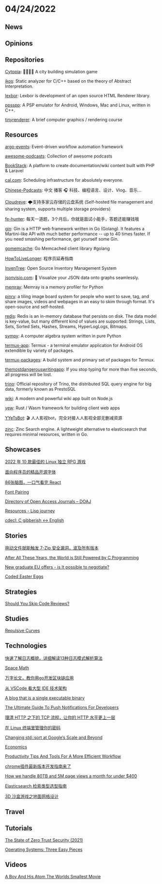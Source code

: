 # 04/24/2022

## News

## Opinions

## Repositories
[Cytopia](https://github.com/CytopiaTeam/Cytopia): 🌳🏡🏢🌲 A city building simulation game

[ikos](https://github.com/NASA-SW-VnV/ikos): Static analyzer for C/C++ based on the theory of Abstract Interpretation.

[lexbor](https://github.com/lexbor/lexbor): Lexbor is development of an open source HTML Renderer library.

[ppsspp](https://github.com/hrydgard/ppsspp): A PSP emulator for Android, Windows, Mac and Linux, written in C++.

[tinyrenderer](https://github.com/ssloy/tinyrenderer): A brief computer graphics / rendering course

## Resources
[argo-events](https://github.com/argoproj/argo-events): Event-driven workflow automation framework

[awesome-podcasts](https://github.com/rShetty/awesome-podcasts): Collection of awesome podcasts

[BookStack](https://github.com/BookStackApp/BookStack): A platform to create documentation/wiki content built with PHP & Laravel

[cal.com](https://github.com/calcom/cal.com): Scheduling infrastructure for absolutely everyone.

[Chinese-Podcasts](https://github.com/alaskasquirrel/Chinese-Podcasts): 中文 播客 🎧 科技、编程语言、设计、Vlog、音乐...

[Cloudreve](https://github.com/cloudreve/Cloudreve): 🌩支持多家云存储的云盘系统 (Self-hosted file management and sharing system, supports multiple storage providers)

[fe-hunter](https://github.com/BetaSu/fe-hunter): 每天一道题，3个月后，你就是面试小能手，答题还能赚钱哦

[gin](https://github.com/gin-gonic/gin): Gin is a HTTP web framework written in Go (Golang). It features a Martini-like API with much better performance -- up to 40 times faster. If you need smashing performance, get yourself some Gin.

[gomemcache](https://github.com/bradfitz/gomemcache): Go Memcached client library #golang

[HowToLiveLonger](https://github.com/geekan/HowToLiveLonger): 程序员延寿指南

[InvenTree](https://github.com/inventree/InvenTree): Open Source Inventory Management System

[jsonvisio.com](https://github.com/AykutSarac/jsonvisio.com): 🧩 Visualize your JSON data onto graphs seamlessly.

[memray](https://github.com/bloomberg/memray): Memray is a memory profiler for Python

[pinry](https://github.com/pinry/pinry): a tiling image board system for people who want to save, tag, and share images, videos and webpages in an easy to skim through format. It's open-source and self-hosted.

[redis](https://github.com/redis/redis): Redis is an in-memory database that persists on disk. The data model is key-value, but many different kind of values are supported: Strings, Lists, Sets, Sorted Sets, Hashes, Streams, HyperLogLogs, Bitmaps.

[sympy](https://github.com/sympy/sympy): A computer algebra system written in pure Python

[termux-app](https://github.com/termux/termux-app): Termux - a terminal emulator application for Android OS extendible by variety of packages.

[termux-packages](https://github.com/termux/termux-packages): A build system and primary set of packages for Termux.

[themostdangerouswritingapp](https://github.com/maebert/themostdangerouswritingapp): If you stop typing for more than five seconds, all progress will be lost.

[trino](https://github.com/trinodb/trino): Official repository of Trino, the distributed SQL query engine for big data, formerly known as PrestoSQL

[wiki](https://github.com/requarks/wiki): A modern and powerful wiki app built on Node.js

[yew](https://github.com/yewstack/yew): Rust / Wasm framework for building client web apps

[YYeTsBot](https://github.com/tgbot-collection/YYeTsBot): 🎬 人人影视bot，完全对接人人影视全部无删减资源

[zinc](https://github.com/zinclabs/zinc): Zinc Search engine. A lightweight alternative to elasticsearch that requires minimal resources, written in Go.

## Showcases
[2022 年 10 款最佳的 Linux 独立 RPG 游戏](https://linux.cn/article-14479-1.html)

[面向程序员的精品开源字体](https://my.oschina.net/hardbone/blog/5515310)

[86张脑图，一口气看完 React](https://mp.weixin.qq.com/s/kVTwB1rMRJKay_HpMrbRjw)

[Font Pairing](https://www.fontpairings.com/font-paring-tool.html)

[Directory of Open Access Journals – DOAJ](https://doaj.org/)

[Resources - Lisp journey](https://lisp-journey.gitlab.io/resources/)

[cdecl: C gibberish ↔ English](https://cdecl.org/)

## Stories
[拖动文件就能触发 7-Zip 安全漏洞，波及所有版本](https://www.oschina.net/news/191862/7-zip-vulnerabilities)

[After All These Years, the World is Still Powered by C Programming](https://www.toptal.com/c/after-all-these-years-the-world-is-still-powered-by-c-programming)

[New graduate EU offers - is It possible to negotiate?](https://ludoro.github.io/blog/career/2022/02/14/newgrad.html)

[Coded Easter Eggs](https://www.i-programmer.info/babbages-bag/2340-coded-easter-eggs.html)

## Strategies
[Should You Skip Code Reviews?](https://mergeboard.com/blog/5-should-you-skip-code-reviews/)

## Studies
[Repulsive Curves](https://www.cs.cmu.edu/~kmcrane/Projects/RepulsiveCurves/index.html)

## Technologies
[快速了解日志概貌，详细解读13种日志模式解析算法](https://my.oschina.net/yunzhihui/blog/5514043)

[Space Math](https://aimath.org/~farmer/spacemath/)

[万字长文，教你用go开发区块链应用](https://mp.weixin.qq.com/s/cjftQIFqdTYHt3pqcbfzdQ)

[从 VSCode 看大型 IDE 技术架构](https://cloud.tencent.com/developer/article/1586388)

[A blog that is a single executable binary](https://www.andreinc.net/2022/04/10/a-blog-that-is-a-single-executable-binary)

[The Ultimate Guide To Push Notifications For Developers](https://www.smashingmagazine.com/2022/04/guide-push-notifications-developers/)

[理清 HTTP 之下的 TCP 流程，让你的 HTTP 水平更上一层](https://mp.weixin.qq.com/s/RZoi7DZHAjU_qP8XUCuXMQ)

[在 Linux 终端里管理你的密码](https://linux.cn/article-14480-1.html)

[Changing std::sort at Google’s Scale and Beyond](https://danlark.org/2022/04/20/changing-stdsort-at-googles-scale-and-beyond/)

[Economics](https://thorconpower.com/economics/)

[Productivity Tips And Tools For A More Efficient Workflow](https://www.smashingmagazine.com/2022/04/productivity-tips-tools/)

[chrome插件最新版本开发指南来了](https://juejin.cn/post/7051466934948200461)

[How we handle 80TB and 5M page views a month for under $400](https://blog.polyhaven.com/how-we-handle-80tb-and-5m-page-views-a-month-for-under-400/)

[Elasticsearch 检索类型选型指南](https://mp.weixin.qq.com/s/KeDaA_1CS95FR40ICQYcbg)

[3D 沙盒游戏之地面网格设计](https://my.oschina.net/o2team/blog/5515596)

## Travel

## Tutorials
[The State of Zero Trust Security (2021)](https://www.okta.com/sites/default/files/2021-07/WPR-2021-ZeroTrust-070821.pdf)

[Operating Systems: Three Easy Pieces](https://pages.cs.wisc.edu/~remzi/OSTEP/)

## Videos
[A Boy And His Atom The Worlds Smallest Movie](https://www.youtube.com/watch?v=PxzXnDFypwI)
